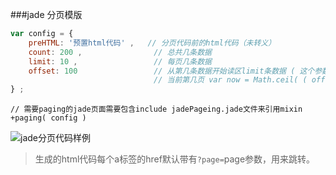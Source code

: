 ###jade 分页模版

```javascript
var config = {
	preHTML: '预置html代码' ,	// 分页代码前的html代码（未转义）
	count: 200 ,				// 总共几条数据
	limit: 10 ,					// 每页几条数据
	offset: 100					// 从第几条数据开始读区limit条数据 ( 这个参数用来计算当前第几页 )
								// 当前第几页 var now = Math.ceil( ( offset + 1 ) / limit ) ;
} ;
```

```jade
// 需要paging的jade页面需要包含include jadePageing.jade文件来引用mixin
+paging( config )
```
![jade分页代码样例](http://oco9w3mgp.bkt.clouddn.com/blog_images/jadePaging.png)

> 生成的html代码每个a标签的href默认带有`?page=`page参数，用来跳转。